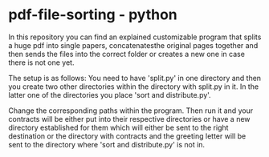 # pdf-file-sorting - python
In this repository you can find an explained customizable program that splits a huge pdf into single papers, concatenatesthe original pages together and then sends the files into the correct folder or creates a new one in case there is not one yet.

The setup is as follows:
You need to have 'split.py' in one directory and then you create two other directories within the directory with split.py in it. In the latter one of the  directories you place 'sort and distribute.py'.

Change the corresponding paths within the program. Then run it and your contracts will be either put into their respective directories or have a new directory established for them which will either be sent to the right destination or the directory with contracts and the greeting letter will be sent to the directory where 'sort and distribute.py' is not in.
